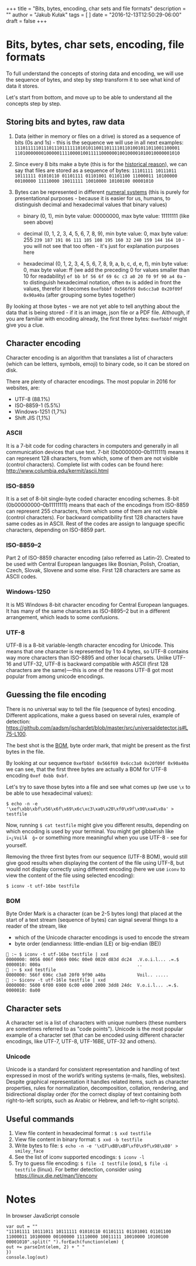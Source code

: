 +++
title = "Bits, bytes, encoding, char sets and file formats"
description = ""
author = "Jakub Kułak"
tags = [
]
date = "2016-12-13T12:50:29-06:00"
draft = false
+++

# Bits, bytes, char sets, encoding, file formats

To full understand the concepts of storing data and encoding, we will use the sequence of bytes, and step by step transform it to see what kind of data it stores.

Let's start from bottom, and move up to be able to understand all the concepts step by step.

## Storing bits and bytes, raw data

1. Data (either in memory or files on a drive) is stored as a sequence of bits (0s and 1s) - this is the sequence we will use in all next examples:
`111011111011101110111111010101100110111101101001011011001100001 110100000001000001111000010011111000000100100001010010000001010`

2. Since every 8 bits make a byte (this is for the [historical reason](https://www.quora.com/Why-it-is-that-1-Byte-is-equal-to-8-Bits)), we can say that files are stored as a sequence of bytes:
`11101111 10111011 10111111 01010110 01101111 01101001 01101100 11000011 10100000 00100000 11110000 10011111 10010000 10100100 00001010`

3. Bytes can be represented in different [numeral systems](https://en.wikipedia.org/wiki/Numeral_system) (this is purely for presentational purposes - because it is easier for us, humans, to distinguish decimal and hexadecimal values that binary values)

    - binary (0, 1), min byte value: 00000000, max byte value: 11111111 (like seen above)      

    - decimal (0, 1, 2, 3, 4, 5, 6, 7, 8, 9), min byte value: 0, max byte value: 255
        `239 187 191 86 111 105 108 195 160 32 240 159 144 164 10` - you will not see that too often - it's just for explanation purposes here
    - hexadecimal (0, 1, 2, 3, 4, 5, 6, 7, 8, 9, a, b, c, d, e, f), min byte value: 0, max byte value: ff (we add the preceding 0 for values smaller than 10 for readability)
        `ef bb bf 56 6f 69 6c c3 a0 20 f0 9f 90 a4 0a` - to distinguish hexadecimal notation, often `0x` is added in front the values, therefor it becomes `0xefbbbf 0x566f69 0x6cc3a0 0x20f09f 0x90a40a` (after grouping some bytes together)

By looking at those bytes - we are not yet able to tell anything about the data that is being stored - if it is an image, json file or a PDF file. Although, if you are familiar with encoding already, the first three bytes: `0xefbbbf` might give you a clue.

## Character encoding

Character encoding is an algorithm that translates a list of characters (which can be letters, symbols, emoji) to binary code, so it can be stored on disk.

There are plenty of character encodings. The most popular in 2016 for websites, are:

* UTF-8 (88.1%)
* ISO-8859-1 (5.5%)
* Windows-1251 (1,7%)
* Shift JIS (1,1%)

### ASCII

It is a 7-bit code for coding characters in computers and generally in all communication devices that use text. 7-bit (0b0000000–0b1111111) means it can represent 128 characters, from which, some of them are not visible (control characters). Complete list with codes can be found here: http://www.columbia.edu/kermit/ascii.html

### ISO-8859
It is a set of 8-bit single-byte coded character encoding schemes. 8-bit (0b00000000–0b11111111) means that each of the encodings from ISO-8859 can represent 255 characters, from which some of them are not visible (control characters). For backward compatibility first 128 characters have same codes as in ASCII. Rest of the codes are assign to language specific characters, depending on ISO-8859 part.

### ISO-8859–2

Part 2 of ISO-8859 character encoding (also referred as Latin-2). Created to be used with Central European languages like Bosnian, Polish, Croatian, Czech, Slovak, Slovene and some else. First 128 characters are same as ASCII codes.

### Windows-1250

It is MS Windows 8-bit character encoding for Central European languages. It has many of the same characters as ISO-8895–2 but in a different arrangement, which leads to some confusions.

### UTF-8

UTF-8 is a 8-bit variable-length character encoding for Unicode. This means that one character is represented by 1 to 4 bytes, so UTF-8 contains way more characters than ISO-8895 and other local charsets. Unlike UTF-16 and UTF-32, UTF-8 is backward compatible with ASCII (first 128 characters are the same) — this is one of the reasons UTF-8 got most popular from among unicode encodings.

## Guessing the file encoding

There is no universal way to tell the file (sequence of bytes) encoding. Different applications, make a guess based on several rules, example of detection: https://github.com/aadsm/jschardet/blob/master/src/universaldetector.js#L75-L100.

The best shot is the [BOM](https://en.wikipedia.org/wiki/Byte_order_mark), byte order mark, that might be present as the first bytes in the file.

By looking at our sequence `0xefbbbf 0x566f69 0x6cc3a0 0x20f09f 0x90a40a` we can see, that the first three bytes are actually a BOM for UTF-8 encoding `0xef 0xbb 0xbf`.

Let's try to save those bytes into a file and see what comes up (we use `\x` to be able to use hexadecimal values):
```
$ echo -n -e '\xef\xbb\xbf\x56\x6f\x69\x6c\xc3\xa0\x20\xf0\x9f\x90\xa4\x0a' > testfile
```

Now, running `$ cat testfile` might give you different results, depending on which encoding is used by your terminal. You might get gibberish like `ï»¿VoilÃ  ğ¤` or something more meaningful when you use UTF-8 - see for yourself.

Removing the three first bytes from our sequence (UTF-8 BOM), would still give good results when displaying the content of the file using UTF-8, but would not display correctly using different encoding (here we use `iconv` to view the content of the file using selected encoding):
```
$ iconv -t utf-16be testfile
```

### BOM

Byte Order Mark is a character (can be 2-5 bytes long) that placed at the start of a text stream (sequence of bytes) can signal several things to a reader of the stream, like

* which of the Unicode character encodings is used to encode the stream
* byte order (endianness: little-endian (LE) or big-endian (BE))

```
🐥 :~ $ iconv -t utf-16be testfile | xxd
0000000: 0056 006f 0069 006c 00e0 0020 d83d dc24  .V.o.i.l... .=.$
0000010: 000a                                     ..
🐥 :~ $ xxd testfile
0000000: 566f 696c c3a0 20f0 9f90 a40a            Voil.. .....
🐥 :~ $iconv -t utf-16le testfile | xxd
0000000: 5600 6f00 6900 6c00 e000 2000 3dd8 24dc  V.o.i.l... .=.$.
0000010: 0a00
```

## Character sets

A character set is a list of characters with unique numbers (these numbers are sometimes referred to as "code points"). Unicode is the most popular example of a character set (that can be encoded using different character encodings, like UTF-7, UTF-8, UTF-16BE, UTF-32 and others).

### Unicode

Unicode is a standard for consistent representation and handling of text expressed in most of the world’s writing systems (e-mails, files, websites). Despite graphical representation it handles related items, such as character properties, rules for normalization, decomposition, collation, rendering, and bidirectional display order (for the correct display of text containing both right-to-left scripts, such as Arabic or Hebrew, and left-to-right scripts).

## Useful commands

1. View file content in hexadecimal format : `$ xxd testfile`
2. View file content in binary format: `$ xxd -b testfile`
3. Write bytes to file: `$ echo -n -e '\xEF\xBB\xBF\xf0\x9f\x98\x80' > smiley_face`
4. See the list of iconv supported encodings: `$ iconv -l`
5. Try to guess file encoding: `$ file -I testfile` (osx), `$ file -i testfile` (linux). For better detection, consider using https://linux.die.net/man/1/enconv

# Notes

In browser JavaScript console
```
var out = ""
"11101111 10111011 10111111 01010110 01101111 01101001 01101100 11000011 10100000 00100000 11110000 10011111 10010000 10100100 00001010".split(" ").forEach(function(elem) {
out += parseInt(elem, 2) + " "
})
console.log(out)
```
